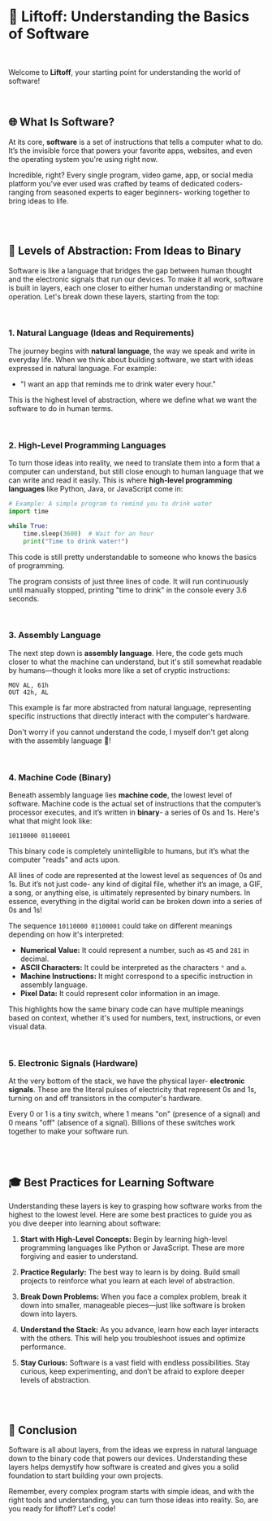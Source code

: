 # 🚀 Liftoff: Understanding the Basics of Software

<br>

Welcome to **Liftoff**, your starting point for understanding the world of 
software!

<br>

## 🌐 What Is Software?

At its core, **software** is a set of instructions that tells a computer 
what to do. It’s the invisible force that powers your favorite apps, 
websites, and even the operating system you're using right now. 

Incredible, right? Every single program, video game, app, or social media 
platform you've ever used was crafted by teams of dedicated coders- 
ranging from seasoned experts to eager beginners- working together to 
bring ideas to life.

<br><br>

## 🧠 Levels of Abstraction: From Ideas to Binary

Software is like a language that bridges the gap between human thought and 
the electronic signals that run our devices. To make it all work, software 
is built in layers, each one closer to either human understanding or 
machine operation. Let's break down these layers, starting from the top:

<br>

### 1. **Natural Language (Ideas and Requirements)**

The journey begins with **natural language**, the way we speak and write 
in everyday life. When we think about building software, we start with 
ideas expressed in natural language. For example:

- "I want an app that reminds me to drink water every hour."

This is the highest level of abstraction, where we define what we want the 
software to do in human terms.

<br>

### 2. **High-Level Programming Languages**

To turn those ideas into reality, we need to translate them into a form 
that a computer can understand, but still close enough to human language 
that we can write and read it easily. This is where **high-level 
programming languages** like Python, Java, or JavaScript come in:

```python
# Example: A simple program to remind you to drink water
import time

while True:
    time.sleep(3600)  # Wait for an hour
    print("Time to drink water!")
```

This code is still pretty understandable to someone who knows the basics 
of programming.

The program consists of just three lines of code. It will run continuously 
until manually stopped, printing "time to drink" in the console every 3.6 
seconds.

<br>

### 3. **Assembly Language**

The next step down is **assembly language**. Here, the code gets much 
closer to what the machine can understand, but it's still somewhat 
readable by humans—though it looks more like a set of cryptic 
instructions:

```assembly
MOV AL, 61h
OUT 42h, AL
```

This example is far more abstracted from natural language, representing 
specific instructions that directly interact with the computer's hardware.

Don't worry if you cannot understand the code, I myself don't get along with the assembly language 🤯!

<br>

### 4. **Machine Code (Binary)**

Beneath assembly language lies **machine code**, the lowest level of 
software. Machine code is the actual set of instructions that the 
computer’s processor executes, and it’s written in **binary**- a series of 
0s and 1s. Here's what that might look like:

```
10110000 01100001
```

This binary code is completely unintelligible to humans, but it’s what the 
computer "reads" and acts upon.

All lines of code are represented at the lowest level as sequences of 0s 
and 1s. But it’s not just code- any kind of digital file, whether it’s an 
image, a GIF, a song, or anything else, is ultimately represented by 
binary numbers. In essence, everything in the digital world can be broken 
down into a series of 0s and 1s!

The sequence `10110000 01100001` could take on different meanings 
depending on how it's interpreted:

- **Numerical Value:** It could represent a number, such as `45` and `281` 
in decimal.
- **ASCII Characters:** It could be interpreted as the characters `°` and 
`a`.
- **Machine Instructions:** It might correspond to a specific instruction 
in assembly language.
- **Pixel Data:** It could represent color information in an image.

This highlights how the same binary code can have multiple meanings based 
on context, whether it's used for numbers, text, instructions, or even 
visual data.

<br>

### 5. **Electronic Signals (Hardware)**

At the very bottom of the stack, we have the physical layer- **electronic 
signals**. These are the literal pulses of electricity that represent 0s 
and 1s, turning on and off transistors in the computer's hardware. 

Every 0 or 1 is a tiny switch, where 1 means "on" (presence of a signal) 
and 0 means "off" (absence of a signal). Billions of these switches work 
together to make your software run.

<br><br>

## 🎓 Best Practices for Learning Software

Understanding these layers is key to grasping how software works from the 
highest to the lowest level. Here are some best practices to guide you as 
you dive deeper into learning about software:

1. **Start with High-Level Concepts:** Begin by learning high-level 
programming languages like Python or JavaScript. These are more forgiving 
and easier to understand.

2. **Practice Regularly:** The best way to learn is by doing. Build small 
projects to reinforce what you learn at each level of abstraction.

3. **Break Down Problems:** When you face a complex problem, break it down 
into smaller, manageable pieces—just like software is broken down into 
layers.

4. **Understand the Stack:** As you advance, learn how each layer 
interacts with the others. This will help you troubleshoot issues and 
optimize performance.

5. **Stay Curious:** Software is a vast field with endless possibilities. 
Stay curious, keep experimenting, and don’t be afraid to explore deeper 
levels of abstraction.

<br><br>

## 🌟 Conclusion

Software is all about layers, from the ideas we express in natural 
language down to the binary code that powers our devices. Understanding 
these layers helps demystify how software is created and gives you a solid 
foundation to start building your own projects. 

Remember, every complex program starts with simple ideas, and with the 
right tools and understanding, you can turn those ideas into reality. So, 
are you ready for liftoff? Let's code!

<br>

